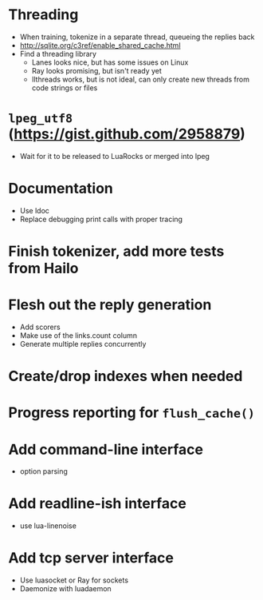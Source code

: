 # Threading
 * When training, tokenize in a separate thread, queueing the replies back
 * <http://sqlite.org/c3ref/enable_shared_cache.html>
 * Find a threading library
    * Lanes looks nice, but has some issues on Linux
    * Ray looks promising, but isn't ready yet
    * llthreads works, but is not ideal, can only create new threads
      from code strings or files

# `lpeg_utf8` (<https://gist.github.com/2958879>)
 * Wait for it to be released to LuaRocks or merged into lpeg

# Documentation
 * Use ldoc
 * Replace debugging print calls with proper tracing

# Finish tokenizer, add more tests from Hailo

# Flesh out the reply generation
 * Add scorers
 * Make use of the links.count column
 * Generate multiple replies concurrently

# Create/drop indexes when needed

# Progress reporting for `flush_cache()`

# Add command-line interface
 * option parsing

# Add readline-ish interface
 * use lua-linenoise

# Add tcp server interface
 * Use luasocket or Ray for sockets
 * Daemonize with luadaemon
